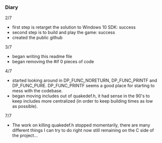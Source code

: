### Diary

2/7 
* first step is retarget the solution to Windows 10 SDK: success
* second step is to build and play the game: success
* created the public github

3/7
* began writing this readme file
* began removing the #if 0 pieces of code

4/7
* started looking around in DP_FUNC_NORETURN, DP_FUNC_PRINTF and 
DP_FUNC_PURE. DP_FUNC_PRINTF seems a good place for starting to mess
with the codebase.
* began moving includes out of quakedef.h, it had sense in the 90's to
keep includes more centralized (in order to keep building times as low
as possible).

7/7
* The work on killing quakedef.h stopped momentarily, there are many
different things I can try to do right now still remaining on the C
side of the project...